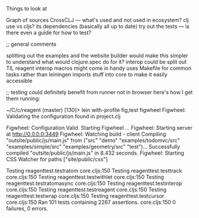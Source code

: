 Things to look at

Graph of sources
CrossCLJ — what's used and not used in ecosystem?
clj use vs cljs?
its dependencies (basically all up to date)
try out the tests — is there even a guide for how to test?


;; general comments

splitting out the examples and the website builder would make this simpler to understand
what would clojure.spec do for it?
interop could be split out
TIL reagent interop macros might come in handy
uses Makefile for common tasks rather than leiningen
imports stuff into core to make it easily accessible


;; testing
could definitely benefit from runner not in browser
here's how I get them running:


~/C/c/reagent (master) [130]> lein with-profile fig,test figwheel
Figwheel: Validating the configuration found in project.clj

Figwheel: Configuration Valid. Starting Figwheel ...
Figwheel: Starting server at http://0.0.0.0:3449
Figwheel: Watching build - client
Compiling "outsite/public/js/main.js" from ("src" "demo" "examples/todomvc/src" "examples/simple/src" "examples/geometry/src" "test")...
Successfully compiled "outsite/public/js/main.js" in 8.432 seconds.
Figwheel: Starting CSS Watcher for paths  ["site/public/css"]


Testing reagenttest.testratom
core.cljs:150
Testing reagenttest.testtrack
core.cljs:150
Testing reagenttest.testwithlet
core.cljs:150
Testing reagenttest.testratomasync
core.cljs:150
Testing reagenttest.testinterop
core.cljs:150
Testing reagenttest.testreagent
core.cljs:150
Testing reagenttest.testwrap
core.cljs:150
Testing reagenttest.testcursor
core.cljs:150
Ran 101 tests containing 2267 assertions.
core.cljs:150 0 failures, 0 errors.